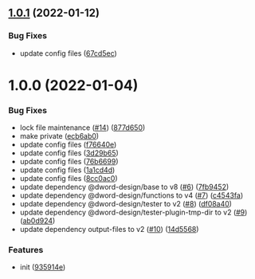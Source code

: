 ## [1.0.1](https://github.com/dword-design/eslint-plugin-default-import-match-filename/compare/v1.0.0...v1.0.1) (2022-01-12)


### Bug Fixes

* update config files ([67cd5ec](https://github.com/dword-design/eslint-plugin-default-import-match-filename/commit/67cd5ecc001a95c84443f4c0abf7046d32e9b964))

# 1.0.0 (2022-01-04)


### Bug Fixes

* lock file maintenance ([#14](https://github.com/dword-design/eslint-plugin-default-import-match-filename/issues/14)) ([877d650](https://github.com/dword-design/eslint-plugin-default-import-match-filename/commit/877d6500d4aaf6039e81566ccc61079229786d77))
* make private ([ecb6ab0](https://github.com/dword-design/eslint-plugin-default-import-match-filename/commit/ecb6ab0fcf94b2ff404cf5300de4b657451025c8))
* update config files ([f76640e](https://github.com/dword-design/eslint-plugin-default-import-match-filename/commit/f76640e080e90c2457d148e066f3f9c8dc2de8fd))
* update config files ([3d29b65](https://github.com/dword-design/eslint-plugin-default-import-match-filename/commit/3d29b656d8486e1486ad7be62c99203ae4ce4c1f))
* update config files ([76b6699](https://github.com/dword-design/eslint-plugin-default-import-match-filename/commit/76b6699827791922708a5c0b93d5fd8512da81f0))
* update config files ([1a1cd4d](https://github.com/dword-design/eslint-plugin-default-import-match-filename/commit/1a1cd4da1532a2d23d44d0f495aad6ec2d14f3d4))
* update config files ([8cc0ac0](https://github.com/dword-design/eslint-plugin-default-import-match-filename/commit/8cc0ac0ac227bfea2cf8c2c48dce0a566b6845fd))
* update dependency @dword-design/base to v8 ([#6](https://github.com/dword-design/eslint-plugin-default-import-match-filename/issues/6)) ([7fb9452](https://github.com/dword-design/eslint-plugin-default-import-match-filename/commit/7fb94529f3edb3f93f4964b8ed2075bc005b48bb))
* update dependency @dword-design/functions to v4 ([#7](https://github.com/dword-design/eslint-plugin-default-import-match-filename/issues/7)) ([c4543fa](https://github.com/dword-design/eslint-plugin-default-import-match-filename/commit/c4543fa85fe2181a74fbdd59b24c987bee8c428b))
* update dependency @dword-design/tester to v2 ([#8](https://github.com/dword-design/eslint-plugin-default-import-match-filename/issues/8)) ([df08a40](https://github.com/dword-design/eslint-plugin-default-import-match-filename/commit/df08a40810e863f33c99ad2cf5bded45acf0d8f8))
* update dependency @dword-design/tester-plugin-tmp-dir to v2 ([#9](https://github.com/dword-design/eslint-plugin-default-import-match-filename/issues/9)) ([ab0d924](https://github.com/dword-design/eslint-plugin-default-import-match-filename/commit/ab0d924a879b5709f7ca52b9b9e767d5031f36f5))
* update dependency output-files to v2 ([#10](https://github.com/dword-design/eslint-plugin-default-import-match-filename/issues/10)) ([14d5568](https://github.com/dword-design/eslint-plugin-default-import-match-filename/commit/14d55688bd4467e8e310768c0486121101fb9cf2))


### Features

* init ([935914e](https://github.com/dword-design/eslint-plugin-default-import-match-filename/commit/935914e838c8e2fe3520af18503a661d2aeffc6c))
